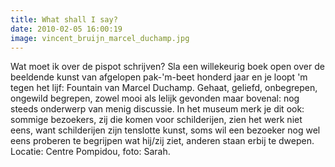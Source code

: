 ```yaml
---
title: What shall I say?
date: 2010-02-05 16:00:19
image: vincent_bruijn_marcel_duchamp.jpg
---
```


Wat moet ik over de pispot schrijven? Sla een willekeurig boek open over de beeldende kunst van afgelopen pak-'m-beet honderd jaar en je loopt 'm tegen het lijf: Fountain van Marcel Duchamp. Gehaat, geliefd, onbegrepen, ongewild begrepen, zowel mooi als lelijk gevonden maar bovenal: nog steeds onderwerp van menig discussie. In het museum merk je dit ook: sommige bezoekers, zij die komen voor schilderijen, zien het werk niet eens, want schilderijen zijn tenslotte kunst, soms wil een bezoeker nog wel eens proberen te begrijpen wat hij/zij ziet, anderen staan erbij te dwepen. Locatie: Centre Pompidou, foto: Sarah.
